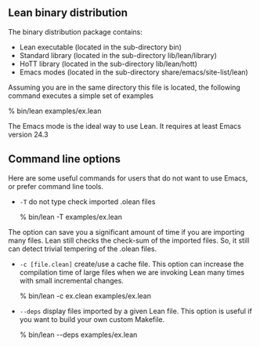Lean binary distribution
------------------------

The binary distribution package contains:

- Lean executable (located in the sub-directory bin)
- Standard library (located in the sub-directory lib/lean/library)
- HoTT library (located in the sub-directory lib/lean/hott)
- Emacs modes (located in the sub-directory share/emacs/site-list/lean)

Assuming you are in the same directory this file is located,
the following command executes a simple set of examples

% bin/lean examples/ex.lean

The Emacs mode is the ideal way to use Lean. It requires at
least Emacs version 24.3

Command line options
--------------------

Here are some useful commands for users that do not want to use Emacs,
or prefer command line tools.

- `-T` do not type check imported .olean files

  % bin/lean -T examples/ex.lean

The option can save you a significant amount of time if you are importing
many files. Lean still checks the check-sum of the imported files.
So, it still can detect trivial tempering of the .olean files.

- `-c [file.clean]` create/use a cache file. This option can increase the
compilation time of large files when we are invoking Lean many times
with small incremental changes.

  % bin/lean -c ex.clean examples/ex.lean

- `--deps` display files imported by a given Lean file. This option
is useful if you want to build your own custom Makefile.

  % bin/lean --deps examples/ex.lean
